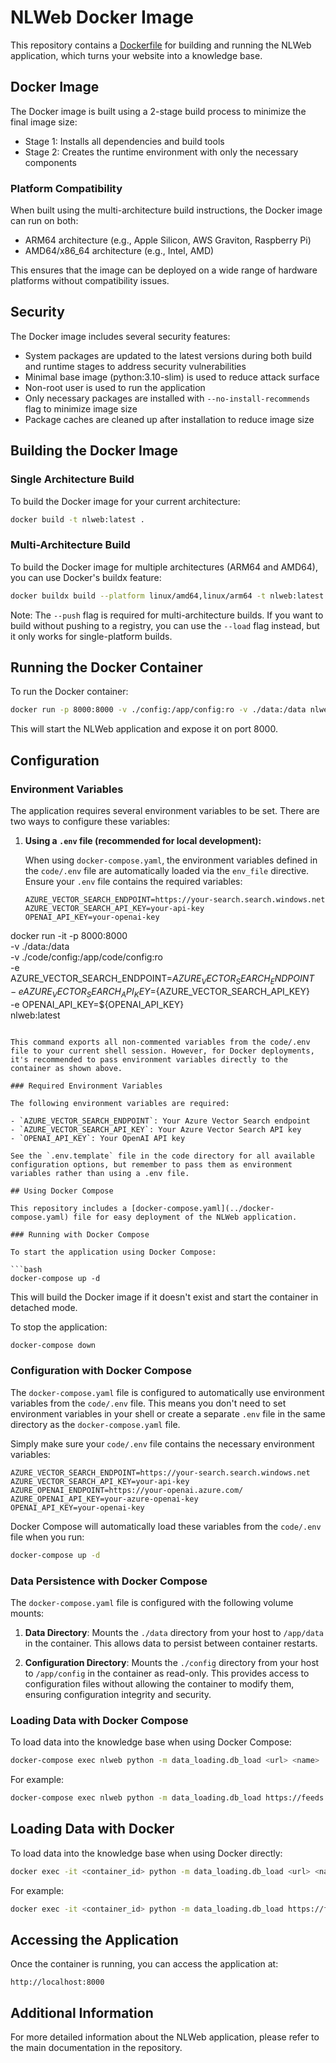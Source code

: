 # NLWeb Docker Image

This repository contains a [Dockerfile](../Dockerfile) for building and running the NLWeb application, which turns your website into a knowledge base.

## Docker Image

The Docker image is built using a 2-stage build process to minimize the final image size:
- Stage 1: Installs all dependencies and build tools
- Stage 2: Creates the runtime environment with only the necessary components

### Platform Compatibility

When built using the multi-architecture build instructions, the Docker image can run on both:
- ARM64 architecture (e.g., Apple Silicon, AWS Graviton, Raspberry Pi)
- AMD64/x86_64 architecture (e.g., Intel, AMD)

This ensures that the image can be deployed on a wide range of hardware platforms without compatibility issues.

## Security

The Docker image includes several security features:
- System packages are updated to the latest versions during both build and runtime stages to address security vulnerabilities
- Minimal base image (python:3.10-slim) is used to reduce attack surface
- Non-root user is used to run the application
- Only necessary packages are installed with `--no-install-recommends` flag to minimize image size
- Package caches are cleaned up after installation to reduce image size

## Building the Docker Image

### Single Architecture Build

To build the Docker image for your current architecture:

```bash
docker build -t nlweb:latest .
```

### Multi-Architecture Build

To build the Docker image for multiple architectures (ARM64 and AMD64), you can use Docker's buildx feature:

```bash
docker buildx build --platform linux/amd64,linux/arm64 -t nlweb:latest --push .
```

Note: The `--push` flag is required for multi-architecture builds. If you want to build without pushing to a registry, you can use the `--load` flag instead, but it only works for single-platform builds.

## Running the Docker Container

To run the Docker container:

```bash
docker run -p 8000:8000 -v ./config:/app/config:ro -v ./data:/data nlweb:latest
```

This will start the NLWeb application and expose it on port 8000.

## Configuration

### Environment Variables

The application requires several environment variables to be set. There are two ways to configure these variables:

1. **Using a `.env` file (recommended for local development):**

   When using `docker-compose.yaml`, the environment variables defined in the `code/.env` file are automatically loaded via the `env_file` directive. Ensure your `.env` file contains the required variables:

   ```env
   AZURE_VECTOR_SEARCH_ENDPOINT=https://your-search.search.windows.net
   AZURE_VECTOR_SEARCH_API_KEY=your-api-key
   OPENAI_API_KEY=your-openai-key
docker run -it -p 8000:8000 \
  -v ./data:/data \
  -v ./code/config:/app/code/config:ro \
  -e AZURE_VECTOR_SEARCH_ENDPOINT=${AZURE_VECTOR_SEARCH_ENDPOINT} \
  -e AZURE_VECTOR_SEARCH_API_KEY=${AZURE_VECTOR_SEARCH_API_KEY} \
  -e OPENAI_API_KEY=${OPENAI_API_KEY} \
  nlweb:latest
```

This command exports all non-commented variables from the code/.env file to your current shell session. However, for Docker deployments, it's recommended to pass environment variables directly to the container as shown above.

### Required Environment Variables

The following environment variables are required:

- `AZURE_VECTOR_SEARCH_ENDPOINT`: Your Azure Vector Search endpoint
- `AZURE_VECTOR_SEARCH_API_KEY`: Your Azure Vector Search API key
- `OPENAI_API_KEY`: Your OpenAI API key

See the `.env.template` file in the code directory for all available configuration options, but remember to pass them as environment variables rather than using a .env file.

## Using Docker Compose

This repository includes a [docker-compose.yaml](../docker-compose.yaml) file for easy deployment of the NLWeb application.

### Running with Docker Compose

To start the application using Docker Compose:

```bash
docker-compose up -d
```

This will build the Docker image if it doesn't exist and start the container in detached mode.

To stop the application:

```bash
docker-compose down
```

### Configuration with Docker Compose

The `docker-compose.yaml` file is configured to automatically use environment variables from the `code/.env` file. This means you don't need to set environment variables in your shell or create a separate `.env` file in the same directory as the `docker-compose.yaml` file.

Simply make sure your `code/.env` file contains the necessary environment variables:

```
AZURE_VECTOR_SEARCH_ENDPOINT=https://your-search.search.windows.net
AZURE_VECTOR_SEARCH_API_KEY=your-api-key
AZURE_OPENAI_ENDPOINT=https://your-openai.azure.com/
AZURE_OPENAI_API_KEY=your-azure-openai-key
OPENAI_API_KEY=your-openai-key
```

Docker Compose will automatically load these variables from the `code/.env` file when you run:

```bash
docker-compose up -d
```

### Data Persistence with Docker Compose

The `docker-compose.yaml` file is configured with the following volume mounts:

1. **Data Directory**: Mounts the `./data` directory from your host to `/app/data` in the container. This allows data to persist between container restarts.

2. **Configuration Directory**: Mounts the `./config` directory from your host to `/app/config` in the container as read-only. This provides access to configuration files without allowing the container to modify them, ensuring configuration integrity and security.

### Loading Data with Docker Compose

To load data into the knowledge base when using Docker Compose:

```bash
docker-compose exec nlweb python -m data_loading.db_load <url> <name>
```

For example:

```bash
docker-compose exec nlweb python -m data_loading.db_load https://feeds.libsyn.com/121695/rss Behind-the-Tech
```

## Loading Data with Docker

To load data into the knowledge base when using Docker directly:

```bash
docker exec -it <container_id> python -m data_loading.db_load <url> <name>
```

For example:

```bash
docker exec -it <container_id> python -m data_loading.db_load https://feeds.libsyn.com/121695/rss Behind-the-Tech
```

## Accessing the Application

Once the container is running, you can access the application at:

```
http://localhost:8000
```

## Additional Information

For more detailed information about the NLWeb application, please refer to the main documentation in the repository.
